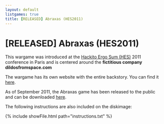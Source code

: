 ```yaml
---
layout: default
listgames: true
title: [RELEASED] Abraxas (HES2011)
---
```


[RELEASED] Abraxas (HES2011)
============================

This wargame was introduced at the [Hackito Ergo Sum (HES)][HES] 2011 conference in Paris and is centered around
the **fictitious company dildosfromspace.com**

The wargame has its own website with the entire backstory. You can find it [here][backstory].

As of September 2011, the Abraxas game has been released to the public and can be downloaded [here][DownloadAbraxas].

The following instructions are also included on the diskimage:

{% include showFile.html path="instructions.txt" %}

[HES]: http://hackitoergosum.org/
[DownloadAbraxas]: http://images.overthewire.org/Abraxas%20-%20OverTheWire%20Wargame.ova
[backstory]: http://agent7a69.blogspot.com
